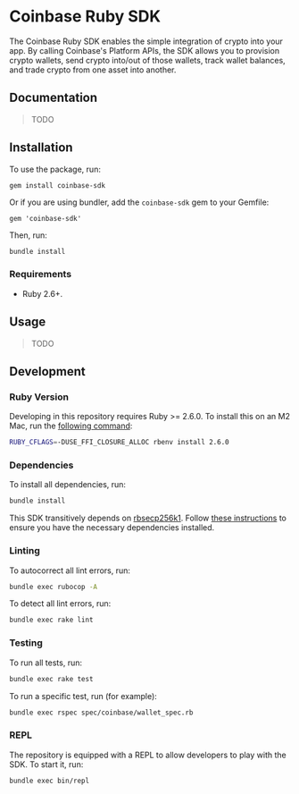 # Coinbase Ruby SDK

The Coinbase Ruby SDK enables the simple integration of crypto into your app.
By calling Coinbase's Platform APIs, the SDK allows you to provision crypto wallets,
send crypto into/out of those wallets, track wallet balances, and trade crypto from
one asset into another.

## Documentation

> TODO

## Installation

To use the package, run:

```bash
gem install coinbase-sdk
```

Or if you are using bundler, add the `coinbase-sdk` gem to your Gemfile:

```
gem 'coinbase-sdk'
```

Then, run:

```
bundle install
```

### Requirements

- Ruby 2.6+.

## Usage

> TODO

## Development

### Ruby Version

Developing in this repository requires Ruby >= 2.6.0. To install this on an M2 Mac,
run the [following command](https://github.com/rbenv/ruby-build/discussions/2034):

```bash
RUBY_CFLAGS=-DUSE_FFI_CLOSURE_ALLOC rbenv install 2.6.0
```

### Dependencies

To install all dependencies, run:

```bash
bundle install
```

This SDK transitively depends on [rbsecp256k1](https://github.com/etscrivner/rbsecp256k1). Follow
[these instructions](https://github.com/etscrivner/rbsecp256k1?tab=readme-ov-file#requirements) to
ensure you have the necessary dependencies installed.

### Linting

To autocorrect all lint errors, run:

```bash
bundle exec rubocop -A
```

To detect all lint errors, run:

```bash
bundle exec rake lint
```

### Testing
To run all tests, run:

```bash
bundle exec rake test
```

To run a specific test, run (for example):

```bash
bundle exec rspec spec/coinbase/wallet_spec.rb
```

### REPL

The repository is equipped with a REPL to allow developers to play with the SDK. To start
it, run:

```bash
bundle exec bin/repl
```